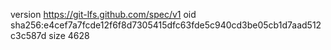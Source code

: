 version https://git-lfs.github.com/spec/v1
oid sha256:e4cef7a7fcde12f6f8d7305415dfc63fde5c940cd3be05cb1d7aad512c3c587d
size 4628
